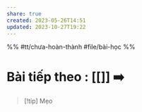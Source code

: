 ```yaml
---
share: true
created: 2023-05-26T14:51
updated: 2023-10-27T19:22
---
```

%%
#tt/chưa-hoàn-thành
#file/bài-học
%%
# Bài tiếp theo : [[]] ➡️

> [!tip] Mẹo
